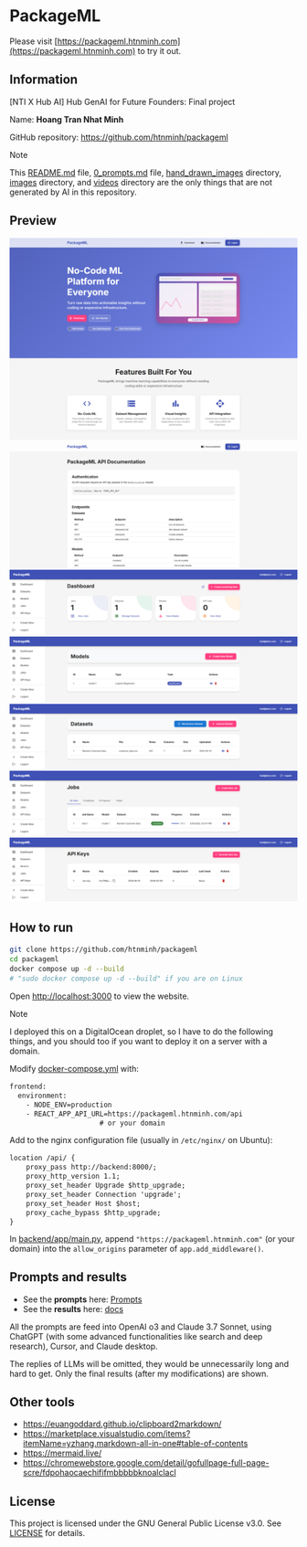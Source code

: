# PackageML
Please visit [https://packageml.htnminh.com](https://packageml.htnminh.com) to try it out.

## Information
[NTI X Hub AI] Hub GenAI for Future Founders: Final project

Name: **Hoang Tran Nhat Minh**

GitHub repository: https://github.com/htnminh/packageml

> [!NOTE]
> This [README.md](README.md) file, [0_prompts.md](docs/0_prompts.md) file, [hand_drawn_images](docs/hand_drawn_images) directory, [images](docs/images) directory, and [videos](docs/videos) directory are the only things that are not generated by AI in this repository.

## Preview
![](docs/images/main.png)
![](docs/images/api-doc.png)
![](docs/images/dashboard.png)
![](docs/images/models.png)
![](docs/images/datasets.png)
![](docs/images/jobs.png)
![](docs/images/api-keys.png)

## How to run
```bash
git clone https://github.com/htnminh/packageml
cd packageml
docker compose up -d --build
# "sudo docker compose up -d --build" if you are on Linux
```
Open [http://localhost:3000](http://localhost:3000) to view the website.

> [!NOTE]
> I deployed this on a DigitalOcean droplet, so I have to do the following things, and you should too if you want to deploy it on a server with a domain.

Modify [docker-compose.yml](docker-compose.yml) with:
```
frontend:
  environment:
    - NODE_ENV=production
    - REACT_APP_API_URL=https://packageml.htnminh.com/api
                      # or your domain
```
Add to the nginx configuration file (usually in `/etc/nginx/` on Ubuntu):
```
location /api/ {
    proxy_pass http://backend:8000/;
    proxy_http_version 1.1;
    proxy_set_header Upgrade $http_upgrade;
    proxy_set_header Connection 'upgrade';
    proxy_set_header Host $host;
    proxy_cache_bypass $http_upgrade;
}
```
In [backend/app/main.py](backend/app/main.py), append `"https://packageml.htnminh.com"` (or your domain) into the `allow_origins` parameter of `app.add_middleware()`.

## Prompts and results
- See the **prompts** here: [Prompts](docs/0_prompts.md)
- See the **results** here: [docs](docs)

All the prompts are feed into OpenAI o3 and Claude 3.7 Sonnet, using ChatGPT (with some advanced functionalities like search and deep research), Cursor, and Claude desktop.

The replies of LLMs will be omitted, they would be unnecessarily long and hard to get. Only the final results (after my modifications) are shown.

## Other tools
- https://euangoddard.github.io/clipboard2markdown/
- https://marketplace.visualstudio.com/items?itemName=yzhang.markdown-all-in-one#table-of-contents
- https://mermaid.live/
- https://chromewebstore.google.com/detail/gofullpage-full-page-scre/fdpohaocaechififmbbbbbknoalclacl

## License
This project is licensed under the GNU General Public License v3.0. See [LICENSE](LICENSE) for details.
